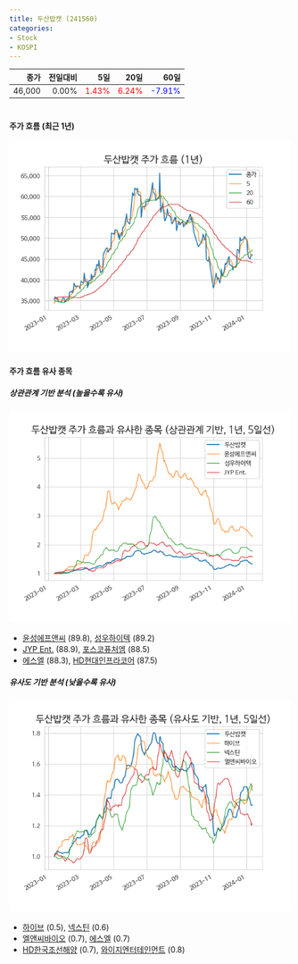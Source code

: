 ```yaml
---
title: 두산밥캣 (241560)
categories:
- Stock
- KOSPI
---
```


|종가|전일대비|5일|20일|60일|
|---:|-------:|--:|---:|---:|
|46,000|0.00%|<span style="color: red">1.43%</span>|<span style="color: red">6.24%</span>|<span style="color: blue">-7.91%</span>|

<!-- more -->
#
#### 주가 흐름 (최근 1년)
![241560](/assets/images/stock/241560.png)


#### 주가 흐름 유사 종목


##### 상관관계 기반 분석 (높을수록 유사)
![241560](/assets/images/stock/241560_corr.png)
- [윤성에프앤씨](/372170/) (89.8), [성우하이텍](/015750/) (89.2)
- [JYP Ent.](/035900/) (88.9), [포스코퓨처엠](/003670/) (88.5)
- [에스엘](/005850/) (88.3), [HD현대인프라코어](/042670/) (87.5)


##### 유사도 기반 분석 (낮을수록 유사)	
![241560](/assets/images/stock/241560_sim.png)
- [하이브](/352820/) (0.5), [넥스틴](/348210/) (0.6)
- [엘앤씨바이오](/290650/) (0.7), [에스엘](/005850/) (0.7)
- [HD한국조선해양](/009540/) (0.7), [와이지엔터테인먼트](/122870/) (0.8)